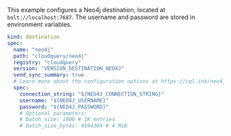 This example configures a Neo4j destination, located at `bolt://localhost:7687`. The username and password are stored in environment variables.

```yaml copy
kind: destination
spec:
  name: "neo4j"
  path: "cloudquery/neo4j"
  registry: "cloudquery"
  version: "VERSION_DESTINATION_NEO4J"
  send_sync_summary: true
  # Learn more about the configuration options at https://cql.ink/neo4j_destination
  spec:
    connection_string: "${NEO4J_CONNECTION_STRING}"
    username: "${NEO4J_USERNAME}"
    password: "${NEO4J_PASSWORD}"
    # Optional parameters:
    # batch_size: 1000 # 1K entries
    # batch_size_bytes: 4194304 # 4 MiB
```
